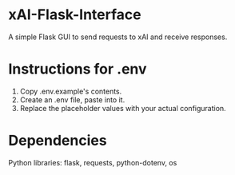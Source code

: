 # xAI-Flask-Interface
A simple Flask GUI to send requests to xAI and receive responses.

# Instructions for .env

1. Copy .env.example's contents.
2. Create an .env file, paste into it.
3. Replace the placeholder values with your actual configuration.

# Dependencies
Python libraries: flask, requests, python-dotenv, os
